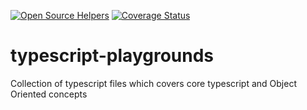 [![Open Source Helpers](https://www.codetriage.com/chandanch/typescript-grounds/badges/users.svg)](https://www.codetriage.com/chandanch/typescript-grounds)
[![Coverage Status](https://coveralls.io/repos/github/chandanch/typescript-grounds/badge.svg?branch=master)](https://coveralls.io/github/chandanch/typescript-grounds?branch=master)

# typescript-playgrounds
Collection of typescript files which covers core typescript and Object Oriented concepts 
